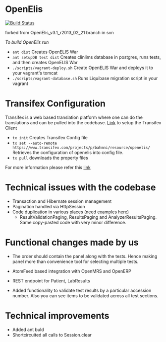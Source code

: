 OpenElis
========

[![Build Status](https://travis-ci.org/Bhamni/OpenElis.svg?branch=master)](https://travis-ci.org/Bhamni/OpenElis)

forked from OpenElis_v3.1_r2013_02_21 branch in svn

*To build OpenElis run*
* `ant dist`  Creates OpenELIS War
* `ant setupDB test dist`  Creates clinlims database in postgres, runs tests, and then creates OpenELIS War
* `./scripts/vagrant-deploy.sh` Create OpenELIS War and deploys it to your vagrant's tomcat
* `./scripts/vagrant-database.sh` Runs Liquibase migration script in your vagrant 

Transifex Configuration
===========================
Transifex is a web based translation platform where one can do the translations and can be pulled into the codebase.
[Link](http://docs.transifex.com/client/setup/) to setup the Transifex Client 

* `tx init` Creates Transifex Config file
* `tx set --auto-remote  https://www.transifex.com/projects/p/bahmni/resource/openelis/` Retrieves the configuration of openelis into config file.
* `tx pull` downloads the property files

For more information please refer this [link](https://bahmni.atlassian.net/wiki/display/BAH/Translating+Bahmni) 

Technical issues with the codebase
======================================

- Transaction and Hibernate session management
- Pagination handled via HttpSession
- Code duplication in various places (need examples here)
	- ResultValidationPaging, ResultsPaging and AnalyzerResultsPaging. Same copy-pasted code with very minor difference.

Functional changes made by us
=============================
- The order should contain the panel along with the tests. Hence making panel more than convenience tool for selecting multiple tests.
- AtomFeed based integration with OpenMRS and OpenERP
- REST endpoint for Patient, LabResults

- Added functionality to validate test results by a particular accession number. Also you can see items to be validated across all test sections.

Technical improvements
======================
- Added ant buld
- Shortcircuited all calls to Session.clear

